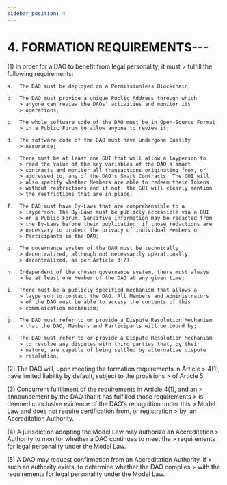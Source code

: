 ```yaml
---
sidebar_position: 4
---
```


# 4.  FORMATION REQUIREMENTS---

 
(1) In order for a DAO to benefit from legal personality, it must
    > fulfill the following requirements:

    a.  The DAO must be deployed on a Permissionless Blockchain;

    b.  The DAO must provide a unique Public Address through which
        > anyone can review the DAOs' activities and monitor its
        > operations;

    c.  The whole software code of the DAO must be in Open-Source Format
        > in a Public Forum to allow anyone to review it;

    d.  The software code of the DAO must have undergone Quality
        > Assurance;

    e.  There must be at least one GUI that will allow a layperson to
        > read the value of the key variables of the DAO's smart
        > contracts and monitor all transactions originating from, or
        > addressed to, any of the DAO's Smart Contracts. The GUI will
        > also specify whether Members are able to redeem their Tokens
        > without restrictions and if not, the GUI will clearly mention
        > the restrictions that are in place;

    f.  The DAO must have By-Laws that are comprehensible to a
        > layperson. The By-Laws must be publicly accessible via a GUI
        > or a Public Forum. Sensitive information may be redacted from
        > the By-Laws before their publication, if those redactions are
        > necessary to protect the privacy of individual Members or
        > Participants in the DAO;

    g.  The governance system of the DAO must be technically
        > decentralized, although not necessarily operationally
        > decentralized, as per Article 3(7).

    h.  Independent of the chosen governance system, there must always
        > be at least one Member of the DAO at any given time;

    i.  There must be a publicly specified mechanism that allows a
        > layperson to contact the DAO. All Members and Administrators
        > of the DAO must be able to access the contents of this
        > communication mechanism;

    j.  The DAO must refer to or provide a Dispute Resolution Mechanism
        > that the DAO, Members and Participants will be bound by;

    k.  The DAO must refer to or provide a Dispute Resolution Mechanism
        > to resolve any disputes with third parties that, by their
        > nature, are capable of being settled by alternative dispute
        > resolution.

(2) The DAO will, upon meeting the formation requirements in Article
    > 4(1), have limited liability by default, subject to the provisions
    > of Article 5.

(3) Concurrent fulfillment of the requirements in Article 4(1), and an
    > announcement by the DAO that it has fulfilled those requirements
    > is deemed conclusive evidence of the DAO's recognition under this
    > Model Law and does not require certification from, or registration
    > by, an Accreditation Authority.

(4) A jurisdiction adopting the Model Law may authorize an Accreditation
    > Authority to monitor whether a DAO continues to meet the
    > requirements for legal personality under the Model Law.

(5) A DAO may request confirmation from an Accreditation Authority, if
    > such an authority exists, to determine whether the DAO complies
    > with the requirements for legal personality under the Model Law.
